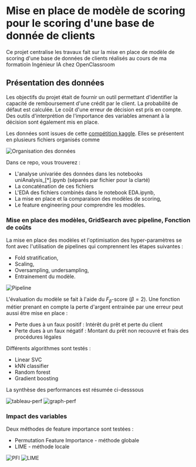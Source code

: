 # Mise en place de modèle de scoring pour le scoring d'une base de donnée de clients

Ce projet centralise les travaux fait sur la mise en place de modèle de scoring d'une base de données de clients réalisés au cours de ma formatioin Ingénieur IA chez OpenClassroom

## Présentation des données

Les objectifs du projet était de fournir un outil permettant d'identifier la capacité de remboursement d'une crédit par le client. La probabilité de défaut est calculée. Le coût d'une erreur de décision est pris en compte. Des outils d'interprétion de l'importance des variables amenant à la décision sont également mis en place.


Les données sont issues de cette [compétition kaggle](https://www.kaggle.com/competitions/home-credit-default-risk). Elles se présentent en plusieurs fichiers organisés comme 

![Organisation des données](https://raw.githubusercontent.com/QuDbo/projet-scoring-ML/main/img/organisation_donnees.png?raw=true)

Dans ce repo, vous trouverez :
- L'analyse univariée des données dans les notebooks uniAnalysis_[*].ipynb (séparés par fichier pour la clarté)
- La concaténation de ces fichiers
- L'EDA des fichiers combinés dans le notebook EDA.ipynb,
- La mise en place et la comparaison des modèles de scoring,
- Le feature engineering pour comprendre les modèles.

### Mise en place des modèles, GridSearch avec pipeline, Fonction de coûts
La mise en place des modèles et l'optimisation des hyper-paramètres se font avec l'utilisation de pipelines qui comprennent les étapes suivantes :
- Fold stratification,
- Scaling,
- Oversampling, undersampling,
- Entrainement du modèle.

![Pipeline](https://raw.githubusercontent.com/QuDbo/projet-scoring-ML/main/img/pipeline.png?raw=true)

L'évaluation du modèle se fait à l'aide du $F_\beta$-score ($\beta = 2$). Une fonction métier prenant en compte la perte d'argent entrainée par une erreur peut aussi être mise en place :
- Perte dues à un faux positif : Intérêt du prêt et perte du client
- Perte dues à un faux négatif : Montant du prêt non recouvré et frais des procédures légales

Différents algorithmes sont testés :
- Linear SVC
- kNN classifier
- Random forest
- Gradient boosting

La synthèse des performances est résumée ci-desssous

![tableau-perf](https://raw.githubusercontent.com/QuDbo/projet-scoring-ML/main/img/tableau-perf.png?raw=true) ![graph-perf](https://raw.githubusercontent.com/QuDbo/projet-scoring-ML/main/img/graph-perf.png?raw=true)

### Impact des variables

Deux méthodes de feature importance sont testées :
- Permutation Feature Importance - méthode globale
- LIME - méthode locale

![PFI](https://raw.githubusercontent.com/QuDbo/projet-scoring-ML/main/img/PFI.png?raw=true) ![LIME](https://raw.githubusercontent.com/QuDbo/projet-scoring-ML/main/img/LIME.png?raw=true)